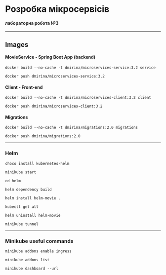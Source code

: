 # Розробка мікросервісів
#### лабораторна робота №3

---


## Images
#### MovieService - Spring Boot App (backend)

```
docker build --no-cache -t dmirina/microservices-service:3.2 service
```

```
docker push dmirina/microservices-service:3.2
```

#### Client - Front-end

```
docker build --no-cache -t dmirina/microservices-client:3.2 client
```

```
docker push dmirina/microservices-client:3.2
```

#### Migrations

```
docker build --no-cache -t dmirina/migrations:2.0 migrations
```

```
docker push dmirina/migrations:2.0
```

---

### Helm

```
choco install kubernetes-helm
```

```
minikube start
```

```
cd helm
```

```
helm dependency build
```

```
helm install helm-movie .
```

```
kubectl get all
```

```
helm uninstall helm-movie
```

```
minikube tunnel
```

---

### Minikube useful commands

```
minikube addons enable ingress
```

```
minikube addons list
```

```
minikube dashboard --url
```
